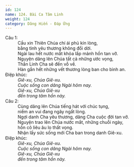 ```yaml
---
id: 124
name: 124. Bài Ca Tâm Linh
weight: 124
category: Dâng Hiến - Đáp Ứng
---
```

<dl><dt>Câu 1:</dt><dd data-verse="1">Cầu xin Thiên Chúa chí ái phủ kín lòng, <br/>bằng tình yêu thương không đổi dời. <br/>Ngài lau hết nước mắt khỏa lấp mảnh hồn tan vỡ. <br/>Nguyện dâng lên Chúa tất cả những ước vọng, <br/>Thần Linh Cha sẽ đến vỗ về. <br/>Hàn gắn hết những vết thương lòng ban cho bình an. </dd><dt>Điệp khúc:</dt><dd data-chorus="1"><em>Giê-xu, Chúa Giê-xu. <br/>Cuộc sống con dâng Ngài hôm nay. <br/>Giê-xu, Chúa Giê-xu <br/>đến trong tâm hồn này. </em></dd><dt>Câu 2:</dt><dd data-verse="2">Cùng dâng lên Chúa tiếng hát với chúc tụng, <br/>niềm an vui đang ngây ngất lòng. <br/>Ngợi danh Cha yêu thương, dâng Cha cuộc đời tan vỡ. <br/>Nguyện trao lên Chúa nước mắt, những chuỗi ngày, <br/>hồn cô liêu âu lo thất vọng. <br/>Nhận lấy sức sống mới Cha ban trong danh Giê-xu. </dd><dt>Điệp khúc:</dt><dd data-chorus="1"><em>Giê-xu, Chúa Giê-xu. <br/>Cuộc sống con dâng Ngài hôm nay. <br/>Giê-xu, Chúa Giê-xu <br/>đến trong tâm hồn này. </em></dd></dl>
